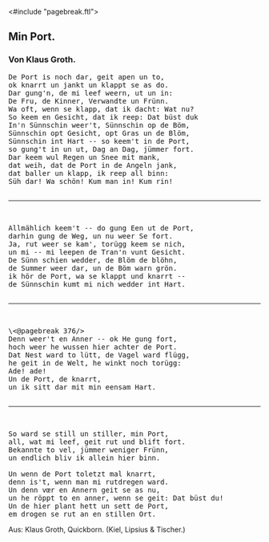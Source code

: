 <#include "pagebreak.ftl">
<h2>Min Port.</h2>

<h3>Von Klaus Groth.</h3>

<pre>De Port is noch dar, geit apen un to,
ok knarrt un jankt un klappt se as do.
Dar gung'n, de mi leef weern, ut un in:
De Fru, de Kinner, Verwandte un Frünn.
Wa oft, wenn se klapp, dat ik dacht: Wat nu?
So keem en Gesicht, dat ik reep: Dat büst duk
In'n Sünnschin weer't, Sünnschin op de Böm,
Sünnschin opt Gesicht, opt Gras un de Blöm,
Sünnschin int Hart -- so keem't in de Port,
so gung't in un ut, Dag an Dag, jümmer fort.
Dar keem wul Regen un Snee mit mank,
dat weih, dat de Port in de Angeln jank,
dat baller un klapp, ik reep all binn:
Süh dar! Wa schön! Kum man in! Kum rin!

<hr/>

Allmählich keem't -- do gung Een ut de Port,
darhin gung de Weg, un nu weer Se fort.
Ja, rut weer se kam', torügg keem se nich,
un mi -- mi leepen de Tran'n vunt Gesicht.
De Sünn schien wedder, de Blöm de blöhn,
de Summer weer dar, un de Böm warn grön.
ik hör de Port, wa se klappt und knarrt --
de Sünnschin kumt mi nich wedder int Hart.

<hr/>
 
\<@pagebreak 376/>
Denn weer't en Anner -- ok He gung fort,
hoch weer he wussen hier achter de Port.
Dat Nest ward to lütt, de Vagel ward flügg,
he geit in de Welt, he winkt noch torügg:
Ade! ade!
Un de Port, de knarrt,
un ik sitt dar mit min eensam Hart.

<hr/>

So ward se still un stiller, min Port,
all, wat mi leef, geit rut und blift fort.
Bekannte to vel, jümmer weniger Frünn,
un endlich bliv ik allein hier binn.

Un wenn de Port toletzt mal knarrt,
denn is't, wenn man mi rutdregen ward.
Un denn vœr en Annern geit se as nu,
un he röppt to en anner, wenn se geit: Dat büst du!
Un de hier plant hett un sett de Port,
em drogen se rut an en stillen Ort.</pre>

<div class="source">Aus: Klaus Groth, Quickborn. (Kiel, Lipsius &amp; Tischer.)</div>

